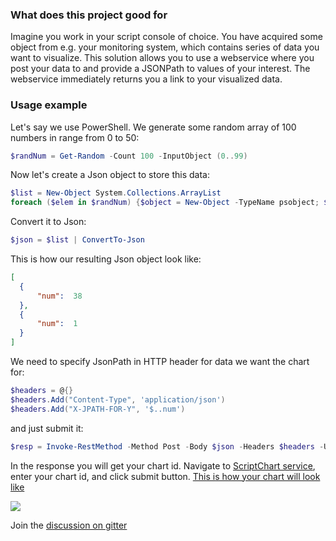 ### What does this project good for


Imagine you work in your script console of choice. You have acquired some object from e.g. your monitoring system, which contains series of data you want to visualize. This solution allows you to use a webservice where you post your data to and provide a JSONPath to values of your interest. The webservice immediately returns you a link to your visualized data.

### Usage example

Let's say we use PowerShell. We generate some random array of 100 numbers in range from 0 to 50:

```powershell
$randNum = Get-Random -Count 100 -InputObject (0..99)
```

Now let's create a Json object to store this data:

```powershell
$list = New-Object System.Collections.ArrayList 
foreach ($elem in $randNum) {$object = New-Object -TypeName psobject; $object | Add-Member -MemberType NoteProperty -Name num -Value $elem; $list.Add($object)} 
```

Convert it to Json:

```powershell
$json = $list | ConvertTo-Json
```

This is how our resulting Json object look like:

```json
[
  {
      "num":  38
  },
  {
      "num":  1
  }
]
```

We need to specify JsonPath in HTTP header for data we want the chart for:

```powershell
$headers = @{}
$headers.Add("Content-Type", 'application/json')
$headers.Add("X-JPATH-FOR-Y", '$..num')
```
and just submit it:

```powershell
$resp = Invoke-RestMethod -Method Post -Body $json -Headers $headers -Uri http://alexp.tech/api/linechart
```
In the response you will get your chart id. Navigate to [ScriptChart service](https://alexp.tech:8080), enter your chart id, and click submit button. [This is how your chart will look like](http://alexp.tech:8080/jZOx5xlCOPzgVxxBKBR)


![](https://alexproj.visualstudio.com/_apis/public/build/definitions/7455326a-b67c-421b-aabd-d763c6ae6114/5/badge)

Join the [discussion on gitter](https://gitter.im/ScriptChart)
